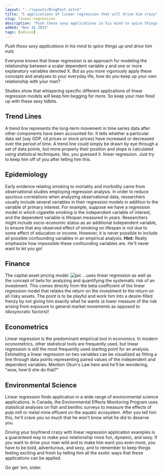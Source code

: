 ```yaml
---
layout: "../layouts/BlogPost.astro"
title: "5 applications of linear regression that will drive him crazy"
slug: linear-regression
description: "Push these sexy applications in his mind to spice things up and drive him nuts."
added: "Nov 16 2015"
tags: [advice]
---
```


_Push these sexy applications in his mind to spice things up and drive him nuts_

Everyone knows that linear regression is an approach for modeling the relationship between a scalar dependent variable y and one or more explanatory variables denoted X. But as you more vigorously apply these concepts and analyses to your everyday life, how do you keep up your own relationship with your man?

Studies show that whispering specific different applications of linear regression models will keep him begging for more. So keep your man fired up with these sexy tidbits.

## Trend Lines

A trend line represents the long-term movement in time series data after other components have been accounted for. It tells whether a particular data set (say GDP, oil prices or stock prices) have increased or decreased over the period of time. A trend line could simply be drawn by eye through a set of data points, but more properly their position and slope is calculated using statistical techniques, like, you guessed it. linear regression. Just try to keep him off of you after telling him this.

## Epidemiology

Early evidence relating smoking to mortality and morbidity came from observational studies employing regression analysis. In order to reduce spurious correlations when analyzing observational data, researchers usually include several variables in their regression models in addition to the variable of primary interest. For example, suppose we have a regression model in which cigarette smoking is the independent variable of interest, and the dependent variable is lifespan measured in years. Researchers might include socio-economic status as an additional independent variable, to ensure that any observed effect of smoking on lifespan is not due to some effect of education or income. However, it is never possible to include all possible confounding variables in an empirical analysis. 
**Hint:** Really emphasize how impossible these confounding variables are. He'll never want to let you go!

## Finance

The capital asset pricing model:
![pic](/assets/capm.png)
...uses linear regression as well as the concept of beta for analyzing and quantifying the systematic risk of an investment. This comes directly from the beta coefficient of the linear regression model that relates the return on the investment to the return on all risky assets. The point is to be playful and work him into a desire-filled frenzy by not giving him exactly what he wants (a lower measure of the risk arising from exposure to general market movements as opposed to idiosyncratic factors)!


## Econometrics

Linear regression is the predominant empirical tool in economics. In modern econometrics, other statistical tools are frequently used, but linear regression is still the most frequently used starting point for an analysis. Estimating a linear regression on two variables can be visualized as fitting a line through data points representing paired values of the independent and dependent variables. Mention Okun's Law here and he'll be wondering, "wow, how'd she do that?"


## Environmental Science

Linear regression finds application in a wide range of environmental science applications. In Canada, the Environmental Effects Monitoring Program uses statistical analyses on fish and benthic surveys to measure the effects of pulp mill or metal mine effluent on the aquatic ecosystem. After you tell him this, he'll crave you so much that he won't know what he did to deserve you.

Driving your boyfriend crazy with linear regression application examples is a guaranteed way to make your relationship more fun, dynamic, and sexy. If you want to drive your man wild and to make him want you even more, you have to be bold, adventurous, and sexy, and to remember to keep things feeling exciting and fresh by telling him all the exotic ways that these applications can be applied.

Go get 'em, sister.

